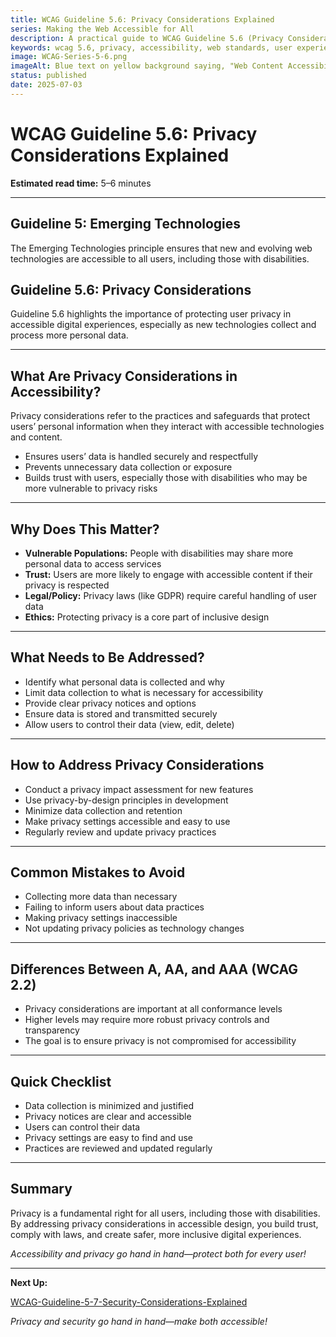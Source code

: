 ```yaml
---
title: WCAG Guideline 5.6: Privacy Considerations Explained
series: Making the Web Accessible for All
description: A practical guide to WCAG Guideline 5.6 (Privacy Considerations)—what it means, why it matters, and how to address privacy in accessible digital experiences.
keywords: wcag 5.6, privacy, accessibility, web standards, user experience, emerging technologies
image: WCAG-Series-5-6.png
imageAlt: Blue text on yellow background saying, "Web Content Accessibiilty Guiedlines (WCAG) 5.6 Explained, Privacy Considerations"
status: published
date: 2025-07-03
---
```


# **WCAG Guideline 5.6: Privacy Considerations Explained**

**Estimated read time:** 5–6 minutes

---

## **Guideline 5: Emerging Technologies**

The Emerging Technologies principle ensures that new and evolving web technologies are accessible to all users, including those with disabilities.

## **Guideline 5.6: Privacy Considerations**

Guideline 5.6 highlights the importance of protecting user privacy in accessible digital experiences, especially as new technologies collect and process more personal data.

---

## **What Are Privacy Considerations in Accessibility?**

<!-- [Illustration: Lock and shield with accessibility icons] -->

Privacy considerations refer to the practices and safeguards that protect users’ personal information when they interact with accessible technologies and content.

- Ensures users’ data is handled securely and respectfully
- Prevents unnecessary data collection or exposure
- Builds trust with users, especially those with disabilities who may be more vulnerable to privacy risks

---

## **Why Does This Matter?**

- **Vulnerable Populations:** People with disabilities may share more personal data to access services
- **Trust:** Users are more likely to engage with accessible content if their privacy is respected
- **Legal/Policy:** Privacy laws (like GDPR) require careful handling of user data
- **Ethics:** Protecting privacy is a core part of inclusive design

---

## **What Needs to Be Addressed?**

- Identify what personal data is collected and why
- Limit data collection to what is necessary for accessibility
- Provide clear privacy notices and options
- Ensure data is stored and transmitted securely
- Allow users to control their data (view, edit, delete)

---

## **How to Address Privacy Considerations**

<!-- [Infographic: Privacy settings panel with accessibility features] -->

- Conduct a privacy impact assessment for new features
- Use privacy-by-design principles in development
- Minimize data collection and retention
- Make privacy settings accessible and easy to use
- Regularly review and update privacy practices

---

## **Common Mistakes to Avoid**

- Collecting more data than necessary
- Failing to inform users about data practices
- Making privacy settings inaccessible
- Not updating privacy policies as technology changes

---

## **Differences Between A, AA, and AAA (WCAG 2.2)**

- Privacy considerations are important at all conformance levels
- Higher levels may require more robust privacy controls and transparency
- The goal is to ensure privacy is not compromised for accessibility

---

## **Quick Checklist**

<!-- [Checklist graphic: Lock, shield, and settings icons] -->

- Data collection is minimized and justified
- Privacy notices are clear and accessible
- Users can control their data
- Privacy settings are easy to find and use
- Practices are reviewed and updated regularly

---

## **Summary**

<!-- [Illustration: User adjusting privacy settings on an accessible website] -->

Privacy is a fundamental right for all users, including those with disabilities. By addressing privacy considerations in accessible design, you build trust, comply with laws, and create safer, more inclusive digital experiences.

*Accessibility and privacy go hand in hand—protect both for every user!*

---

**Next Up:**

[WCAG-Guideline-5-7-Security-Considerations-Explained](WCAG-Guideline-5-7-Security-Considerations-Explained)

*Privacy and security go hand in hand—make both accessible!*
